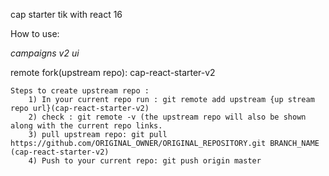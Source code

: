 cap starter tik with react 16

How to use:

*campaigns v2 ui*

remote fork(upstream repo):  cap-react-starter-v2

    Steps to create upstream repo : 
        1) In your current repo run : git remote add upstream {up stream repo url}(cap-react-starter-v2)
        2) check : git remote -v (the upstream repo will also be shown along with the current repo links.
        3) pull upstream repo: git pull https://github.com/ORIGINAL_OWNER/ORIGINAL_REPOSITORY.git BRANCH_NAME (cap-react-starter-v2)
        4) Push to your current repo: git push origin master
